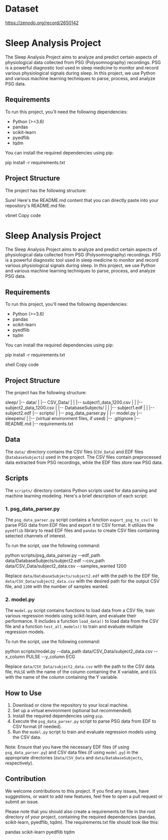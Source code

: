 # Dataset 
https://zenodo.org/record/2650142

 # Sleep Analysis Project

The Sleep Analysis Project aims to analyze and predict certain aspects of physiological data collected from PSG (Polysomnography) recordings. PSG is a powerful diagnostic tool used in sleep medicine to monitor and record various physiological signals during sleep. In this project, we use Python and various machine learning techniques to parse, process, and analyze PSG data.

## Requirements

To run this project, you'll need the following dependencies:

- Python (>=3.6)
- pandas
- scikit-learn
- pyedflib
- tqdm

You can install the required dependencies using pip:

pip install -r requirements.txt

## Project Structure

The project has the following structure:


Sure! Here's the README.md content that you can directly paste into your repository's README.md file:

vbnet
Copy code
# Sleep Analysis Project

The Sleep Analysis Project aims to analyze and predict certain aspects of physiological data collected from PSG (Polysomnography) recordings. PSG is a powerful diagnostic tool used in sleep medicine to monitor and record various physiological signals during sleep. In this project, we use Python and various machine learning techniques to parse, process, and analyze PSG data.

## Requirements

To run this project, you'll need the following dependencies:

- Python (>=3.6)
- pandas
- scikit-learn
- pyedflib
- tqdm

You can install the required dependencies using pip:

pip install -r requirements.txt

shell
Copy code

## Project Structure

The project has the following structure:

sleep/
|-- data/
|   |-- CSV_Data/
|   |   |-- subject1_data_1200.csv
|   |   |-- subject2_data_1200.csv
|   |-- DatabaseSubjects/
|   |   |-- subject1.edf
|   |   |-- subject2.edf
|-- scripts/
|   |-- psg_data_parser.py
|   |-- model.py
|-- sleepenv/
|   |-- (virtual environment files, if used)
|-- .gitignore
|-- README.md
|-- requirements.txt

## Data

The `data/` directory contains the CSV files (`CSV_Data`) and EDF files (`DatabaseSubjects`) used in the project. The CSV files contain preprocessed data extracted from PSG recordings, while the EDF files store raw PSG data.

## Scripts

The `scripts/` directory contains Python scripts used for data parsing and machine learning modeling. Here's a brief description of each script:

### 1. psg_data_parser.py

The `psg_data_parser.py` script contains a function `export_psg_to_csv()` to parse PSG data from EDF files and export it to CSV format. It utilizes the `pyedflib` library to read EDF files and `pandas` to create CSV files containing selected channels of interest.

To run the script, use the following command:

python scripts/psg_data_parser.py --edf_path data/DatabaseSubjects/subject2.edf --csv_path data/CSV_Data/subject2_data.csv --samples_wanted 1200


Replace `data/DatabaseSubjects/subject2.edf` with the path to the EDF file, `data/CSV_Data/subject2_data.csv` with the desired path for the output CSV file, and `1200` with the number of samples wanted.

### 2. model.py

The `model.py` script contains functions to load data from a CSV file, train various regression models using scikit-learn, and evaluate their performance. It includes a function `load_data()` to load data from the CSV file and a function `test_all_models()` to train and evaluate multiple regression models.

To run the script, use the following command:

python scripts/model.py --data_path data/CSV_Data/subject2_data.csv --x_column PULSE --y_column ECG


Replace `data/CSV_Data/subject2_data.csv` with the path to the CSV data file, `PULSE` with the name of the column containing the X variable, and `ECG` with the name of the column containing the Y variable.

## How to Use

1. Download or clone the repository to your local machine.
2. Set up a virtual environment (optional but recommended).
3. Install the required dependencies using `pip`.
4. Execute the `psg_data_parser.py` script to parse PSG data from EDF to CSV format (if needed).
5. Run the `model.py` script to train and evaluate regression models using the CSV data.

Note: Ensure that you have the necessary EDF files (if using `psg_data_parser.py`) and CSV data files (if using `model.py`) in the appropriate directories (`data/CSV_Data` and `data/DatabaseSubjects`, respectively).

## Contribution

We welcome contributions to this project. If you find any issues, have suggestions, or want to add new features, feel free to open a pull request or submit an issue.

Please note that you should also create a requirements.txt file in the root directory of your project, containing the required dependencies (pandas, scikit-learn, pyedflib, tqdm). The requirements.txt file should look like this:

pandas
scikit-learn
pyedflib
tqdm
